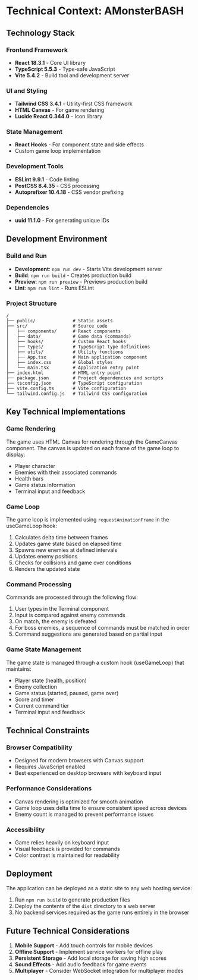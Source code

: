 # Technical Context: AMonsterBASH

## Technology Stack

### Frontend Framework
- **React 18.3.1** - Core UI library
- **TypeScript 5.5.3** - Type-safe JavaScript
- **Vite 5.4.2** - Build tool and development server

### UI and Styling
- **Tailwind CSS 3.4.1** - Utility-first CSS framework
- **HTML Canvas** - For game rendering
- **Lucide React 0.344.0** - Icon library

### State Management
- **React Hooks** - For component state and side effects
- Custom game loop implementation

### Development Tools
- **ESLint 9.9.1** - Code linting
- **PostCSS 8.4.35** - CSS processing
- **Autoprefixer 10.4.18** - CSS vendor prefixing

### Dependencies
- **uuid 11.1.0** - For generating unique IDs

## Development Environment

### Build and Run
- **Development**: `npm run dev` - Starts Vite development server
- **Build**: `npm run build` - Creates production build
- **Preview**: `npm run preview` - Previews production build
- **Lint**: `npm run lint` - Runs ESLint

### Project Structure
```
/
├── public/              # Static assets
├── src/                 # Source code
│   ├── components/      # React components
│   ├── data/            # Game data (commands)
│   ├── hooks/           # Custom React hooks
│   ├── types/           # TypeScript type definitions
│   ├── utils/           # Utility functions
│   ├── App.tsx          # Main application component
│   ├── index.css        # Global styles
│   └── main.tsx         # Application entry point
├── index.html           # HTML entry point
├── package.json         # Project dependencies and scripts
├── tsconfig.json        # TypeScript configuration
├── vite.config.ts       # Vite configuration
└── tailwind.config.js   # Tailwind CSS configuration
```

## Key Technical Implementations

### Game Rendering
The game uses HTML Canvas for rendering through the GameCanvas component. The canvas is updated on each frame of the game loop to display:
- Player character
- Enemies with their associated commands
- Health bars
- Game status information
- Terminal input and feedback

### Game Loop
The game loop is implemented using `requestAnimationFrame` in the useGameLoop hook:
1. Calculates delta time between frames
2. Updates game state based on elapsed time
3. Spawns new enemies at defined intervals
4. Updates enemy positions
5. Checks for collisions and game over conditions
6. Renders the updated state

### Command Processing
Commands are processed through the following flow:
1. User types in the Terminal component
2. Input is compared against enemy commands
3. On match, the enemy is defeated
4. For boss enemies, a sequence of commands must be matched in order
5. Command suggestions are generated based on partial input

### Game State Management
The game state is managed through a custom hook (useGameLoop) that maintains:
- Player state (health, position)
- Enemy collection
- Game status (started, paused, game over)
- Score and timer
- Current command tier
- Terminal input and feedback

## Technical Constraints

### Browser Compatibility
- Designed for modern browsers with Canvas support
- Requires JavaScript enabled
- Best experienced on desktop browsers with keyboard input

### Performance Considerations
- Canvas rendering is optimized for smooth animation
- Game loop uses delta time to ensure consistent speed across devices
- Enemy count is managed to prevent performance issues

### Accessibility
- Game relies heavily on keyboard input
- Visual feedback is provided for commands
- Color contrast is maintained for readability

## Deployment

The application can be deployed as a static site to any web hosting service:
1. Run `npm run build` to generate production files
2. Deploy the contents of the `dist` directory to a web server
3. No backend services required as the game runs entirely in the browser

## Future Technical Considerations

1. **Mobile Support** - Add touch controls for mobile devices
2. **Offline Support** - Implement service workers for offline play
3. **Persistent Storage** - Add local storage for saving high scores
4. **Sound Effects** - Add audio feedback for game events
5. **Multiplayer** - Consider WebSocket integration for multiplayer modes
